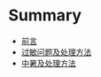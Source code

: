 # Summary

* [前言](README.md)
* [过敏问题及处理方法](guo-min-wen-ti-ji-chu-li-fang-fa.md)
* [中暑及处理方法](zhong-shu-ji-chu-li-fang-fa.md)

